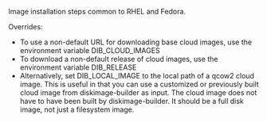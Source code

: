 Image installation steps common to RHEL and Fedora.

Overrides:

 * To use a non-default URL for downloading base cloud images,
   use the environment variable DIB_CLOUD_IMAGES
 * To download a non-default release of cloud images, use the
   environment variable DIB_RELEASE
 * Alternatively, set DIB_LOCAL_IMAGE to the local path of a qcow2 cloud
   image. This is useful in that you can use a customized or previously built
   cloud image from diskimage-builder as input. The cloud image does not have
   to have been built by diskimage-builder. It should be a full disk image,
   not just a filesystem image.